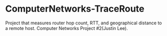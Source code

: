 # ComputerNetworks-TraceRoute
Project that measures router hop count, RTT, and geographical distance to a remote host. Computer Networks Project #2(Justin Lee).
